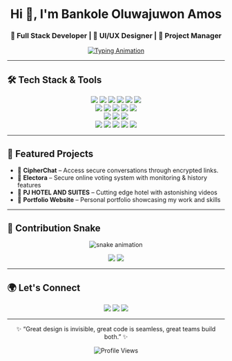 <!-- Profile Header -->
<h1 align="center">Hi 👋, I'm Bankole Oluwajuwon Amos</h1>
<h3 align="center">🚀 Full Stack Developer | 🎨 UI/UX Designer | 📂 Project Manager</h3>

<!-- Typing SVG Animation -->
<p align="center">
  <a href="https://git.io/typing-svg">
    <img src="https://readme-typing-svg.herokuapp.com?size=22&duration=3000&color=36BCF7&center=true&vCenter=true&width=700&lines=I+build+full-stack+web+applications;I+design+modern+UI%2FUX+experiences;I+manage+projects+from+idea+to+deployment;I+love+solving+problems+with+code" alt="Typing Animation">
  </a>
</p>

---

## 🛠️ Tech Stack & Tools  

<p align="center">
  <!-- Languages -->
  <img src="https://img.shields.io/badge/HTML5-E34F26?logo=html5&logoColor=white" />
  <img src="https://img.shields.io/badge/CSS3-1572B6?logo=css3&logoColor=white" />
  <img src="https://img.shields.io/badge/JavaScript-F7DF1E?logo=javascript&logoColor=black" />
  <img src="https://img.shields.io/badge/React-61DAFB?logo=react&logoColor=black" />
  <img src="https://img.shields.io/badge/Vue.js-42B883?logo=vue.js&logoColor=white" />
  <img src="https://img.shields.io/badge/TailwindCSS-38B2AC?logo=tailwind-css&logoColor=white" />
  <br>
  <!-- Backend -->
  <img src="https://img.shields.io/badge/Node.js-43853D?logo=node.js&logoColor=white" />
  <img src="https://img.shields.io/badge/PHP-777BB4?logo=php&logoColor=white" />
  <img src="https://img.shields.io/badge/Python-3776AB?logo=python&logoColor=white" />
  <img src="https://img.shields.io/badge/Django-092E20?logo=django&logoColor=white" />
  <img src="https://img.shields.io/badge/Flask-000000?logo=flask&logoColor=white" />
  <br>
  <!-- Databases -->
  <img src="https://img.shields.io/badge/MySQL-4479A1?logo=mysql&logoColor=white" />
  <img src="https://img.shields.io/badge/PostgreSQL-4169E1?logo=postgresql&logoColor=white" />
  <img src="https://img.shields.io/badge/MongoDB-47A248?logo=mongodb&logoColor=white" />
  <br>
  <!-- Tools -->
  <img src="https://img.shields.io/badge/Figma-F24E1E?logo=figma&logoColor=white" />
  <img src="https://img.shields.io/badge/AdobeXD-FF61F6?logo=adobe-xd&logoColor=white" />
  <img src="https://img.shields.io/badge/Git-F05032?logo=git&logoColor=white" />
  <img src="https://img.shields.io/badge/GitHub-181717?logo=github&logoColor=white" />
  <img src="https://img.shields.io/badge/Jira-0052CC?logo=jira&logoColor=white" />
</p>

---

## 📌 Featured Projects  

- 🔹 **CipherChat** – Access secure conversations through encrypted links. 
- 🔹 **Electora** – Secure online voting system with monitoring & history features    
- 🔹 **PJ HOTEL AND SUITES** – Cutting edge hotel with astonishing videos
- 🔹 **Portfolio Website** – Personal portfolio showcasing my work and skills   

---

## 🐍 Contribution Snake  

<p align="center">
  <img src="https://github.com/bankoleoluwajuwon/bankoleoluwajuwon/blob/output/github-contribution-grid-snake.svg" alt="snake animation" />
</p>


<p align="center">
  <img src="https://github-profile-summary-cards.vercel.app/api/cards/stats?username=bankoleoluwajuwon&theme=radical" />
  <img src="https://github-profile-summary-cards.vercel.app/api/cards/productive-time?username=bankoleoluwajuwon&theme=radical&utcOffset=1" />
</p>

---

## 🌍 Let's Connect  

<p align="center">
  <a href="mailto:amosgamer04@gmail.com"><img src="https://img.shields.io/badge/Email-D14836?logo=gmail&logoColor=white"></a>
  <a href="https://linkedin.com/in/bankole-oluwajuwon"><img src="https://img.shields.io/badge/LinkedIn-0077B5?logo=linkedin&logoColor=white"></a>
  <a href="https://bankole.dev"><img src="https://img.shields.io/badge/Portfolio-000000?logo=vercel&logoColor=white"></a>
</p>

---

<p align="center">✨ “Great design is invisible, great code is seamless, great teams build both.” ✨</p>

<!-- Profile Views Counter -->
<p align="center">
  <img src="https://komarev.com/ghpvc/?username=bankoleoluwajuwon&style=for-the-badge&color=blue" alt="Profile Views" />
</p>

